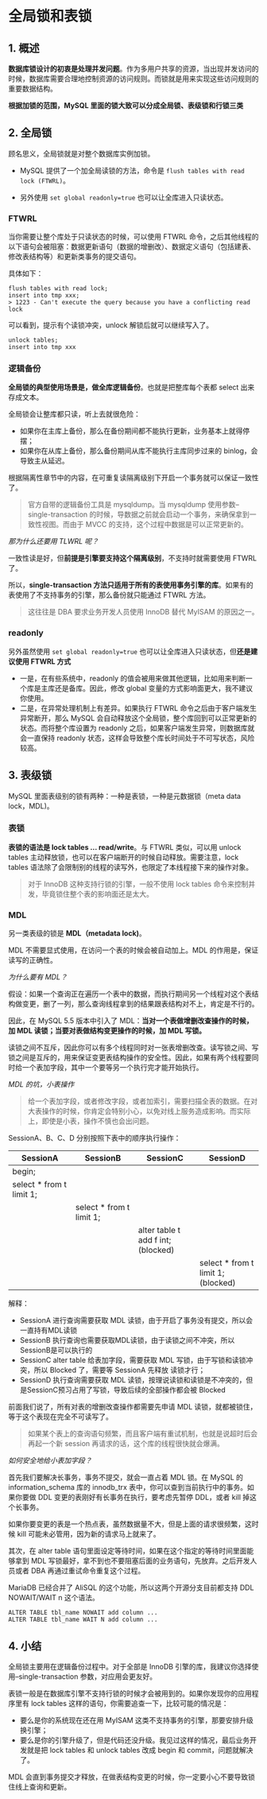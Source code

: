 # 全局锁和表锁

## 1. 概述

**数据库锁设计的初衷是处理并发问题**。作为多用户共享的资源，当出现并发访问的时候，数据库需要合理地控制资源的访问规则。而锁就是用来实现这些访问规则的重要数据结构。

**根据加锁的范围，MySQL 里面的锁大致可以分成全局锁、表级锁和行锁三类**



## 2. 全局锁

顾名思义，全局锁就是对整个数据库实例加锁。

* MySQL 提供了一个加全局读锁的方法，命令是 `flush tables with read lock (FTWRL)`。

* 另外使用 `set global readonly=true` 也可以让全库进入只读状态。



### FTWRL

当你需要让整个库处于只读状态的时候，可以使用 FTWRL 命令，之后其他线程的以下语句会被阻塞：数据更新语句（数据的增删改）、数据定义语句（包括建表、修改表结构等）和更新类事务的提交语句。

具体如下：

```mysql
flush tables with read lock;
insert into tmp xxx;
> 1223 - Can't execute the query because you have a conflicting read lock
```

可以看到，提示有个读锁冲突，unlock 解锁后就可以继续写入了。

```mysql
unlock tables;
insert into tmp xxx
```



### 逻辑备份

**全局锁的典型使用场景是，做全库逻辑备份**。也就是把整库每个表都 select 出来存成文本。

全局锁会让整库都只读，听上去就很危险：

* 如果你在主库上备份，那么在备份期间都不能执行更新，业务基本上就得停摆；
* 如果你在从库上备份，那么备份期间从库不能执行主库同步过来的 binlog，会导致主从延迟。



根据隔离性章节中的内容，在可重复读隔离级别下开启一个事务就可以保证一致性了。

> 官方自带的逻辑备份工具是 mysqldump。当 mysqldump 使用参数–single-transaction 的时候，导数据之前就会启动一个事务，来确保拿到一致性视图。而由于 MVCC 的支持，这个过程中数据是可以正常更新的。

*那为什么还要用 TLWRL 呢？*

一致性读是好，但**前提是引擎要支持这个隔离级别**，不支持时就需要使用 FTWRL 了。

所以，**single-transaction 方法只适用于所有的表使用事务引擎的库**。如果有的表使用了不支持事务的引擎，那么备份就只能通过 FTWRL 方法。

> 这往往是 DBA 要求业务开发人员使用 InnoDB 替代 MyISAM 的原因之一。



### readonly

另外虽然使用 `set global readonly=true` 也可以让全库进入只读状态，但**还是建议使用 FTWRL 方式**

* 一是，在有些系统中，readonly 的值会被用来做其他逻辑，比如用来判断一个库是主库还是备库。因此，修改 global 变量的方式影响面更大，我不建议你使用。
* 二是，在异常处理机制上有差异。如果执行 FTWRL 命令之后由于客户端发生异常断开，那么 MySQL 会自动释放这个全局锁，整个库回到可以正常更新的状态。而将整个库设置为 readonly 之后，如果客户端发生异常，则数据库就会一直保持 readonly 状态，这样会导致整个库长时间处于不可写状态，风险较高。



## 3. 表级锁

MySQL 里面表级别的锁有两种：一种是表锁，一种是元数据锁（meta data lock，MDL)。

### 表锁

**表锁的语法是 lock tables … read/write**。与 FTWRL 类似，可以用 unlock tables 主动释放锁，也可以在客户端断开的时候自动释放。需要注意，lock tables 语法除了会限制别的线程的读写外，也限定了本线程接下来的操作对象。

> 对于 InnoDB 这种支持行锁的引擎，一般不使用 lock tables 命令来控制并发，毕竟锁住整个表的影响面还是太大。



### MDL

另一类表级的锁是 **MDL（metadata lock)**。

MDL 不需要显式使用，在访问一个表的时候会被自动加上。MDL 的作用是，保证读写的正确性。

*为什么要有 MDL？*

假设：如果一个查询正在遍历一个表中的数据，而执行期间另一个线程对这个表结构做变更，删了一列，那么查询线程拿到的结果跟表结构对不上，肯定是不行的。

因此，在 MySQL 5.5 版本中引入了 MDL：**当对一个表做增删改查操作的时候，加 MDL 读锁；当要对表做结构变更操作的时候，加 MDL 写锁。**

读锁之间不互斥，因此你可以有多个线程同时对一张表增删改查。读写锁之间、写锁之间是互斥的，用来保证变更表结构操作的安全性。因此，如果有两个线程要同时给一个表加字段，其中一个要等另一个执行完才能开始执行。



*MDL 的坑，小表操作*

> 给一个表加字段，或者修改字段，或者加索引，需要扫描全表的数据。在对大表操作的时候，你肯定会特别小心，以免对线上服务造成影响。而实际上，即使是小表，操作不慎也会出问题。



SessionA、B、C、D 分别按照下表中的顺序执行操作：

| SessionA                 | SessionB                 | SessionC                               | SessionD                               |
| ------------------------ | ------------------------ | -------------------------------------- | -------------------------------------- |
| begin;                   |                          |                                        |                                        |
| select * from t limit 1; |                          |                                        |                                        |
|                          | select * from t limit 1; |                                        |                                        |
|                          |                          | alter table t add f int;<br/>(blocked) |                                        |
|                          |                          |                                        | select * from t limit 1;<br/>(blocked) |

解释：

* SessionA 进行查询需要获取 MDL 读锁，由于开启了事务没有提交，所以会一直持有MDL读锁
* SessionB 执行查询也需要获取MDL读锁，由于读锁之间不冲突，所以SessionB是可以执行的
* SessionC alter table 给表加字段，需要获取 MDL 写锁，由于写锁和读锁冲突，所以 Blocked 了，需要等 SessionA 先释放 读锁才行；
* SessionD 执行查询需要获取 MDL 读锁，按理说读锁和读锁是不冲突的，但是SessionC预习占用了写锁，导致后续的全部操作都会被 Blocked

前面我们说了，所有对表的增删改查操作都需要先申请 MDL 读锁，就都被锁住，等于这个表现在完全不可读写了。

> 如果某个表上的查询语句频繁，而且客户端有重试机制，也就是说超时后会再起一个新 session 再请求的话，这个库的线程很快就会爆满。



*如何安全地给小表加字段？*

首先我们要解决长事务，事务不提交，就会一直占着 MDL 锁。在 MySQL 的 information_schema 库的 innodb_trx 表中，你可以查到当前执行中的事务。如果你要做 DDL 变更的表刚好有长事务在执行，要考虑先暂停 DDL，或者 kill 掉这个长事务。

如果你要变更的表是一个热点表，虽然数据量不大，但是上面的请求很频繁，这时候 kill 可能未必管用，因为新的请求马上就来了。

其次，在 alter table 语句里面设定等待时间，如果在这个指定的等待时间里面能够拿到 MDL 写锁最好，拿不到也不要阻塞后面的业务语句，先放弃。之后开发人员或者 DBA 再通过重试命令重复这个过程。

MariaDB 已经合并了 AliSQL 的这个功能，所以这两个开源分支目前都支持 DDL NOWAIT/WAIT n 这个语法。

```mysql
ALTER TABLE tbl_name NOWAIT add column ...
ALTER TABLE tbl_name WAIT N add column ... 
```





## 4. 小结

全局锁主要用在逻辑备份过程中。对于全部是 InnoDB 引擎的库，我建议你选择使用–single-transaction 参数，对应用会更友好。



表锁一般是在数据库引擎不支持行锁的时候才会被用到的。如果你发现你的应用程序里有 lock tables 这样的语句，你需要追查一下，比较可能的情况是：

* 要么是你的系统现在还在用 MyISAM 这类不支持事务的引擎，那要安排升级换引擎；
* 要么是你的引擎升级了，但是代码还没升级。我见过这样的情况，最后业务开发就是把 lock tables 和 unlock tables 改成 begin 和 commit，问题就解决了。



MDL 会直到事务提交才释放，在做表结构变更的时候，你一定要小心不要导致锁住线上查询和更新。